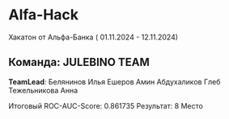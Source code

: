 # Alfa-Hack
Хакатон от Альфа-Банка ( 01.11.2024 - 12.11.2024)

## Команда: JULEBINO TEAM
**TeamLead**: Белянинов Илья
Ешеров Амин
Абдухаликов Глеб
Тежельникова Анна

Итоговый ROC-AUC-Score: 0.861735
Результат: 8 Место

